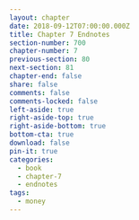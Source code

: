 ```yaml
---
layout: chapter
date: 2018-09-12T07:00:00.000Z
title: Chapter 7 Endnotes
section-number: 700
chapter-number: 7
previous-section: 80
next-section: 81
chapter-end: false
share: false
comments: false
comments-locked: false
left-aside: true
right-aside-top: true
right-aside-bottom: true
bottom-cta: true
download: false
pin-it: true
categories:
  - book
  - chapter-7
  - endnotes
tags:
  - money
---
```

